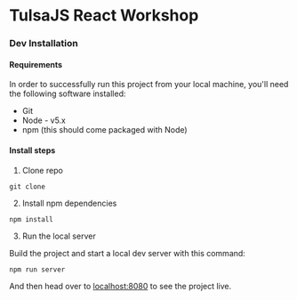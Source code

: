 # TulsaJS React Workshop

### Dev Installation

#### Requirements

In order to successfully run this project from your local machine, you'll need the following software installed:

* Git
* Node - v5.x
* npm (this should come packaged with Node)

#### Install steps

1. Clone repo

```
git clone
```

2. Install npm dependencies

```
npm install
```

3. Run the local server

Build the project and start a local dev server with this command:

```
npm run server
```

And then head over to [localhost:8080](http://localhost:8080/) to see the project live.
